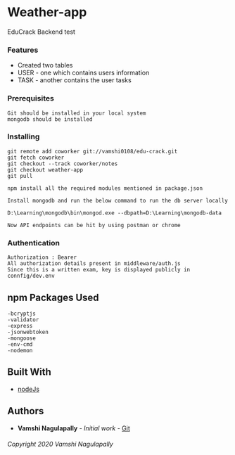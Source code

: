 # Weather-app

EduCrack Backend test

### Features

- Created two tables
- USER - one which contains users information
- TASK - another contains the user tasks

### Prerequisites

```
Git should be installed in your local system
mongodb should be installed
```

### Installing

```
git remote add coworker git://vamshi0108/edu-crack.git
git fetch coworker
git checkout --track coworker/notes
git checkout weather-app
git pull
```

```
npm install all the required modules mentioned in package.json

Install mongodb and run the below command to run the db server locally

D:\Learning\mongodb\bin\mongod.exe --dbpath=D:\Learning\mongodb-data

Now API endpoints can be hit by using postman or chrome
```

### Authentication

```
Authorization : Bearer
All authorization details present in middleware/auth.js
Since this is a written exam, key is displayed publicly in connfig/dev.env
```

## npm Packages Used

```
-bcryptjs
-validator
-express
-jsonwebtoken
-mongoose
-env-cmd
-nodemon
```

## Built With

- [nodeJs](https://nodejs.org/en/)

## Authors

- **Vamshi Nagulapally** - _Initial work_ - [Git](https://github.com/vamshi0108)

###### Copyright 2020 Vamshi Nagulapally
